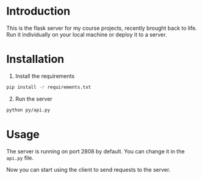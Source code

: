# Introduction
This is the flask server for my course projects, recently brought back to life.
Run it individually on your local machine or deploy it to a server.

# Installation
1. Install the requirements
```bash
pip install -r requirements.txt
```

2. Run the server
```bash
python py/api.py
```

# Usage
The server is running on port 2808 by default. You can change it in the `api.py` file.

Now you can start using the client to send requests to the server.
